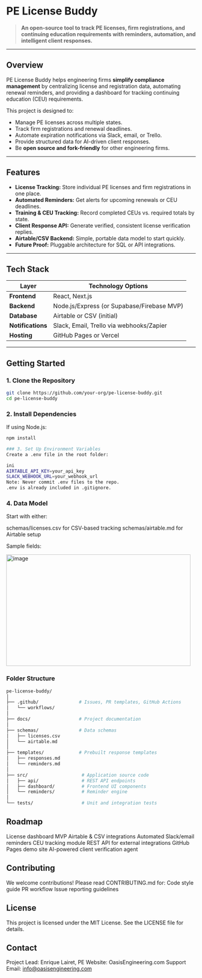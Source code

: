 # **PE License Buddy**

> **An open-source tool to track PE licenses, firm registrations, and continuing education requirements with reminders, automation, and intelligent client responses.**

---

## **Overview**
PE License Buddy helps engineering firms **simplify compliance management** by centralizing license and registration data, automating renewal reminders, and providing a dashboard for tracking continuing education (CEU) requirements.

This project is designed to:
- Manage PE licenses across multiple states.
- Track firm registrations and renewal deadlines.
- Automate expiration notifications via Slack, email, or Trello.
- Provide structured data for AI-driven client responses.
- Be **open source and fork-friendly** for other engineering firms.

---

## **Features**
- **License Tracking:** Store individual PE licenses and firm registrations in one place.
- **Automated Reminders:** Get alerts for upcoming renewals or CEU deadlines.
- **Training & CEU Tracking:** Record completed CEUs vs. required totals by state.
- **Client Response API:** Generate verified, consistent license verification replies.
- **Airtable/CSV Backend:** Simple, portable data model to start quickly.
- **Future Proof:** Pluggable architecture for SQL or API integrations.

---

## **Tech Stack**
| Layer        | Technology Options |
|--------------|-------------------|
| **Frontend** | React, Next.js |
| **Backend**  | Node.js/Express (or Supabase/Firebase MVP) |
| **Database** | Airtable or CSV (initial) |
| **Notifications** | Slack, Email, Trello via webhooks/Zapier |
| **Hosting** | GitHub Pages or Vercel |

---

## **Getting Started**

### **1. Clone the Repository**
```bash
git clone https://github.com/your-org/pe-license-buddy.git
cd pe-license-buddy

```
### 2. Install Dependencies
If using Node.js:
```bash
npm install

### 3. Set Up Environment Variables
Create a .env file in the root folder:

ini
AIRTABLE_API_KEY=your_api_key
SLACK_WEBHOOK_URL=your_webhook_url
Note: Never commit .env files to the repo.
.env is already included in .gitignore.
```
### 4. Data Model
Start with either:

schemas/licenses.csv for CSV-based tracking
schemas/airtable.md for Airtable setup

Sample fields:

<img width="490" height="296" alt="image" src="https://github.com/user-attachments/assets/d68bfe8a-04d0-4aa7-8d90-eed69bf92069" />

### Folder Structure
```bash
pe-license-buddy/
│
├── .github/               # Issues, PR templates, GitHub Actions
│   └── workflows/
│
├── docs/                  # Project documentation
│
├── schemas/               # Data schemas
│   ├── licenses.csv
│   └── airtable.md
│
├── templates/             # Prebuilt response templates
│   ├── responses.md
│   └── reminders.md
│
├── src/                    # Application source code
│   ├── api/                # REST API endpoints
│   ├── dashboard/          # Frontend UI components
│   └── reminders/          # Reminder engine
│
└── tests/                  # Unit and integration tests
```
## Roadmap
 License dashboard MVP
 Airtable & CSV integrations
 Automated Slack/email reminders
 CEU tracking module
 REST API for external integrations
 GitHub Pages demo site
 AI-powered client verification agent

## Contributing
We welcome contributions!
Please read CONTRIBUTING.md for:
Code style guide
PR workflow
Issue reporting guidelines

## License
This project is licensed under the MIT License.
See the LICENSE file for details.

## Contact
Project Lead: Enrique Lairet, PE
Website: OasisEngineering.com
Support Email: info@oasisengineering.com
